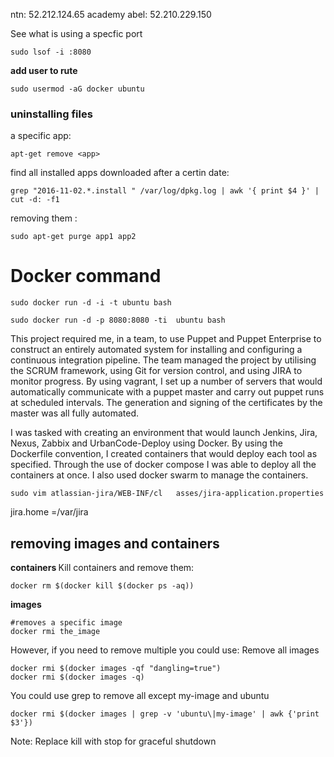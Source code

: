 ntn: 52.212.124.65
academy
abel: 52.210.229.150

See what is using a specfic port

	sudo lsof -i :8080
<b> add user to rute </b>
	
	sudo usermod -aG docker ubuntu
	
<h3> uninstalling files </h3>
a specific app:

	apt-get remove <app>
find all installed apps downloaded after a certin date:

	grep "2016-11-02.*.install " /var/log/dpkg.log | awk '{ print $4 }' | cut -d: -f1
removing them :

	sudo apt-get purge app1 app2
<h1> Docker command </h1>

	sudo docker run -d -i -t ubuntu bash

	sudo docker run -d -p 8080:8080 -ti  ubuntu bash

This project required me, in a team, to use Puppet and Puppet Enterprise to construct an entirely automated system for installing and configuring a continuous integration pipeline. The team managed the project by utilising the SCRUM framework, using Git for version control, and using JIRA to monitor progress. By using vagrant, I set up a number of servers that would automatically communicate with a puppet master and carry out puppet runs at scheduled intervals. The generation and signing of the certificates by the master was all fully automated. 

I was tasked with creating an environment that would launch Jenkins, Jira, Nexus, Zabbix and UrbanCode-Deploy using Docker. By using the Dockerfile convention, I created containers that would deploy each tool as specified. Through the use of docker compose I was able to deploy all the containers at once. I also used docker swarm to manage the containers. 

	sudo vim atlassian-jira/WEB-INF/cl   asses/jira-application.properties

jira.home =/var/jira 

<h2><b> removing images and containers </b></h2>
<b>containers </b>
Kill containers and remove them:

	docker rm $(docker kill $(docker ps -aq))

<b>images</b>

	#removes a specific image
	docker rmi the_image     
	
However, if you need to remove multiple you could use:
Remove all images

 	docker rmi $(docker images -qf "dangling=true")
 	docker rmi $(docker images -q)

You could use grep to remove all except my-image and ubuntu

  	docker rmi $(docker images | grep -v 'ubuntu\|my-image' | awk {'print $3'})
  	
Note: Replace kill with stop for graceful shutdown




